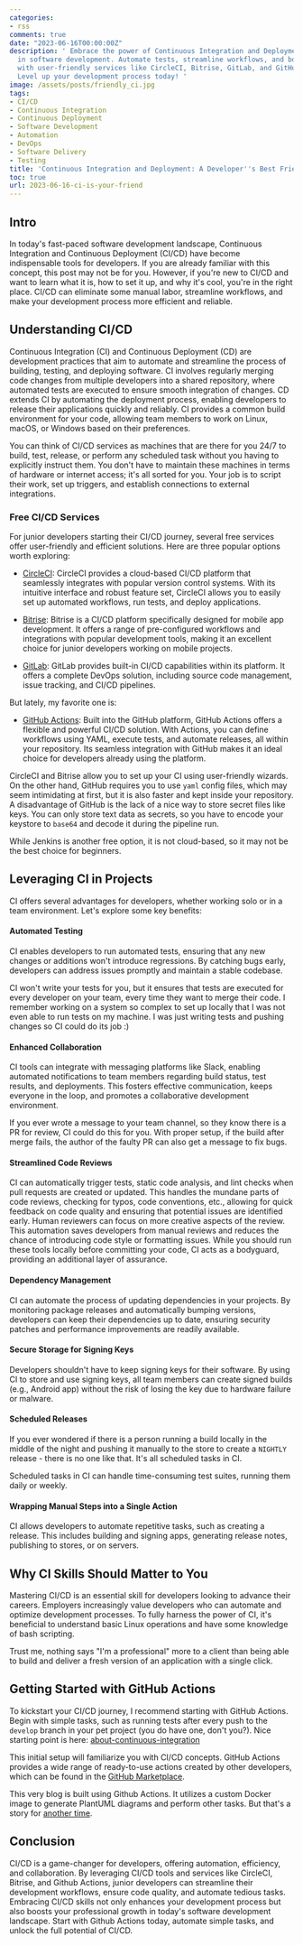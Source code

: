 ```yaml
---
categories:
- rss
comments: true
date: "2023-06-16T00:00:00Z"
description: ' Embrace the power of Continuous Integration and Deployment (CI/CD)
  in software development. Automate tests, streamline workflows, and boost collaboration
  with user-friendly services like CircleCI, Bitrise, GitLab, and GitHub Actions.
  Level up your development process today! '
image: /assets/posts/friendly_ci.jpg
tags:
- CI/CD
- Continuous Integration
- Continuous Deployment
- Software Development
- Automation
- DevOps
- Software Delivery
- Testing
title: 'Continuous Integration and Deployment: A Developer''s Best Friends'
toc: true
url: 2023-06-16-ci-is-your-friend
---
```


## Intro

In today's fast-paced software development landscape, Continuous Integration and Continuous Deployment (CI/CD) have become indispensable tools for developers. If you are already familiar with this concept, this post may not be for you. However, if you're new to CI/CD and want to learn what it is, how to set it up, and why it's cool, you're in the right place. CI/CD can eliminate some manual labor, streamline workflows, and make your development process more efficient and reliable.

## Understanding CI/CD

Continuous Integration (CI) and Continuous Deployment (CD) are development practices that aim to automate and streamline the process of building, testing, and deploying software. CI involves regularly merging code changes from multiple developers into a shared repository, where automated tests are executed to ensure smooth integration of changes. CD extends CI by automating the deployment process, enabling developers to release their applications quickly and reliably. CI provides a common build environment for your code, allowing team members to work on Linux, macOS, or Windows based on their preferences.

You can think of CI/CD services as machines that are there for you 24/7 to build, test, release, or perform any scheduled task without you having to explicitly instruct them. You don't have to maintain these machines in terms of hardware or internet access; it's all sorted for you. Your job is to script their work, set up triggers, and establish connections to external integrations.

### Free CI/CD Services

For junior developers starting their CI/CD journey, several free services offer user-friendly and efficient solutions. Here are three popular options worth exploring:

- [CircleCI](https://circleci.com): CircleCI provides a cloud-based CI/CD platform that seamlessly integrates with popular version control systems. With its intuitive interface and robust feature set, CircleCI allows you to easily set up automated workflows, run tests, and deploy applications.

- [Bitrise](https://bitrise.io): Bitrise is a CI/CD platform specifically designed for mobile app development. It offers a range of pre-configured workflows and integrations with popular development tools, making it an excellent choice for junior developers working on mobile projects.

- [GitLab](https://docs.gitlab.com/ee/ci/): GitLab provides built-in CI/CD capabilities within its platform. It offers a complete DevOps solution, including source code management, issue tracking, and CI/CD pipelines.

But lately, my favorite one is:

- [GitHub Actions](https://docs.github.com/en/actions): Built into the GitHub platform, GitHub Actions offers a flexible and powerful CI/CD solution. With Actions, you can define workflows using YAML, execute tests, and automate releases, all within your repository. Its seamless integration with GitHub makes it an ideal choice for developers already using the platform.

CircleCI and Bitrise allow you to set up your CI using user-friendly wizards. On the other hand, GitHub requires you to use `yaml` config files, which may seem intimidating at first, but it is also faster and kept inside your repository. A disadvantage of GitHub is the lack of a nice way to store secret files like keys. You can only store text data as secrets, so you have to encode your keystore to `base64` and decode it during the pipeline run.

While Jenkins is another free option, it is not cloud-based, so it may not be the best choice for beginners.

## Leveraging CI in Projects

CI offers several advantages for developers, whether working solo or in a team environment. Let's explore some key benefits:

#### Automated Testing

CI enables developers to run automated tests, ensuring that any new changes or additions won't introduce regressions. By catching bugs early, developers can address issues promptly and maintain a stable codebase.

CI won't write your tests for you, but it ensures that tests are executed for every developer on your team, every time they want to merge their code. I remember working on a system so complex to set up locally that I was not even able to run tests on my machine. I was just writing tests and pushing changes so CI could do its job :)

#### Enhanced Collaboration

CI tools can integrate with messaging platforms like Slack, enabling automated notifications to team members regarding build status, test results, and deployments. This fosters effective communication, keeps everyone in the loop, and promotes a collaborative development environment.

If you ever wrote a message to your team channel, so they know there is a PR for review, CI could do this for you. With proper setup, if the build after merge fails, the author of the faulty PR can also get a message to fix bugs.

#### Streamlined Code Reviews

CI can automatically trigger tests, static code analysis, and lint checks when pull requests are created or updated. This handles the mundane parts of code reviews, checking for typos, code conventions, etc., allowing for quick feedback on code quality and ensuring that potential issues are identified early. Human reviewers can focus on more creative aspects of the review. This automation saves developers from manual reviews and reduces the chance of introducing code style or formatting issues. While you should run these tools locally before committing your code, CI acts as a bodyguard, providing an additional layer of assurance.

#### Dependency Management

CI can automate the process of updating dependencies in your projects. By monitoring package releases and automatically bumping versions, developers can keep their dependencies up to date, ensuring security patches and performance improvements are readily available.

#### Secure Storage for Signing Keys

Developers shouldn't have to keep signing keys for their software. By using CI to store and use signing keys, all team members can create signed builds (e.g., Android app) without the risk of losing the key due to hardware failure or malware.

#### Scheduled Releases

If you ever wondered if there is a person running a build locally in the middle of the night and pushing it manually to the store to create a `NIGHTLY` release - there is no one like that. It's all scheduled tasks in CI.

Scheduled tasks in CI can handle time-consuming test suites, running them daily or weekly.

#### Wrapping Manual Steps into a Single Action

CI allows developers to automate repetitive tasks, such as creating a release. This includes building and signing apps, generating release notes, publishing to stores, or on servers.

## Why CI Skills Should Matter to You

Mastering CI/CD is an essential skill for developers looking to advance their careers. Employers increasingly value developers who can automate and optimize development processes. To fully harness the power of CI, it's beneficial to understand basic Linux operations and have some knowledge of bash scripting.

Trust me, nothing says "I'm a professional" more to a client than being able to build and deliver a fresh version of an application with a single click.

## Getting Started with GitHub Actions

To kickstart your CI/CD journey, I recommend starting with GitHub Actions. Begin with simple tasks, such as running tests after every push to the `develop` branch in your pet project (you do have one, don't you?). Nice starting point is here: [about-continuous-integration](https://docs.github.com/en/actions/automating-builds-and-tests/about-continuous-integration) 

This initial setup will familiarize you with CI/CD concepts. GitHub Actions provides a wide range of ready-to-use actions created by other developers, which can be found in the [GitHub Marketplace](https://github.com/marketplace?type=actions).

This very blog is built using Github Actions. It utilizes a custom Docker image to generate PlantUML diagrams and perform other tasks. But that's a story for [another time](https://asvid.github.io/github-page-deployment).

## Conclusion

CI/CD is a game-changer for developers, offering automation, efficiency, and collaboration. By leveraging CI/CD tools and services like CircleCI, Bitrise, and Github Actions, junior developers can streamline their development workflows, ensure code quality, and automate tedious tasks. Embracing CI/CD skills not only enhances your development process but also boosts your professional growth in today's software development landscape. Start with Github Actions today, automate simple tasks, and unlock the full potential of CI/CD.
